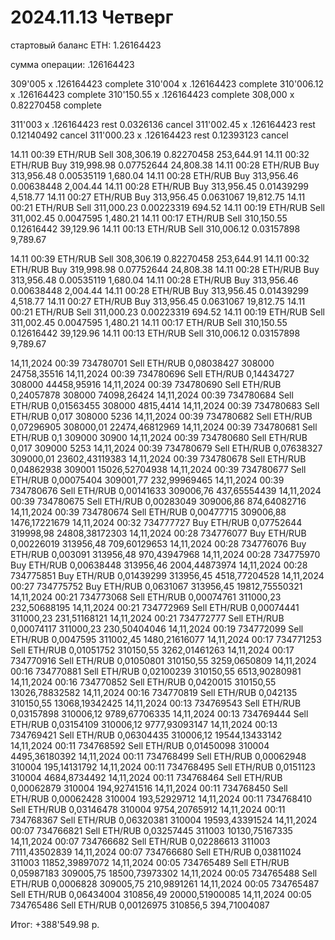 # 2024.11.13 Четверг
стартовый баланс ETH: 1.26164423

сумма операции: .126164423

309'005    x .126164423 complete
310'004    x .126164423 complete
310'006.12 x .126164423 complete
310'150.55 x .126164423 complete
308,000    x 0.82270458 complete

311'003    x .126164423 rest 0.0326136  cancel
311'002.45 x .126164423 rest 0.12140492 cancel
311'000.23 x .126164423 rest 0.12393123 cancel


14.11 00:39 ETH/RUB Sell 308,306.19 0.82270458 253,644.91
14.11 00:32 ETH/RUB Buy 319,998.98 0.07752644 24,808.38
14.11 00:28 ETH/RUB Buy 313,956.48 0.00535119 1,680.04
14.11 00:28 ETH/RUB Buy 313,956.46 0.00638448 2,004.44
14.11 00:28 ETH/RUB Buy 313,956.45 0.01439299 4,518.77
14.11 00:27 ETH/RUB Buy 313,956.45 0.0631067 19,812.75
14.11 00:21 ETH/RUB Sell 311,000.23 0.00223319 694.52
14.11 00:19 ETH/RUB Sell 311,002.45 0.0047595 1,480.21
14.11 00:17 ETH/RUB Sell 310,150.55 0.12616442 39,129.96
14.11 00:13 ETH/RUB Sell 310,006.12 0.03157898 9,789.67

14.11 00:39 ETH/RUB Sell 308,306.19 0.82270458 253,644.91
14.11 00:32 ETH/RUB Buy 319,998.98 0.07752644 24,808.38
14.11 00:28 ETH/RUB Buy 313,956.48 0.00535119 1,680.04
14.11 00:28 ETH/RUB Buy 313,956.46 0.00638448 2,004.44
14.11 00:28 ETH/RUB Buy 313,956.45 0.01439299 4,518.77
14.11 00:27 ETH/RUB Buy 313,956.45 0.0631067 19,812.75
14.11 00:21 ETH/RUB Sell 311,000.23 0.00223319 694.52
14.11 00:19 ETH/RUB Sell 311,002.45 0.0047595 1,480.21
14.11 00:17 ETH/RUB Sell 310,150.55 0.12616442 39,129.96
14.11 00:13 ETH/RUB Sell 310,006.12 0.03157898 9,789.67


14,11,2024 00:39	734780701	Sell ETH/RUB  0,08038427	308000	    24758,35516
14,11,2024 00:39	734780696	Sell ETH/RUB  0,14434727	308000	    44458,95916
14,11,2024 00:39	734780690	Sell ETH/RUB  0,24057878	308000	    74098,26424
14,11,2024 00:39	734780684	Sell ETH/RUB  0,01563455	308000	    4815,4414
14,11,2024 00:39	734780683	Sell ETH/RUB  0,017	        308000	    5236
14,11,2024 00:39	734780682	Sell ETH/RUB  0,07296905	308000,01	22474,46812969
14,11,2024 00:39	734780681	Sell ETH/RUB  0,1	        309000	    30900
14,11,2024 00:39	734780680	Sell ETH/RUB  0,017	        309000	    5253
14,11,2024 00:39	734780679	Sell ETH/RUB  0,07638327	309000,01	23602,43119383
14,11,2024 00:39	734780678	Sell ETH/RUB  0,04862938	309001	    15026,52704938
14,11,2024 00:39	734780677	Sell ETH/RUB  0,00075404	309001,77	232,99969465
14,11,2024 00:39	734780676	Sell ETH/RUB  0,00141633	309006,76	437,65554439
14,11,2024 00:39	734780675	Sell ETH/RUB  0,00283049	309006,86	874,64082716
14,11,2024 00:39	734780674	Sell ETH/RUB  0,00477715	309006,88	1476,17221679
14,11,2024 00:32	734777727	Buy ETH/RUB  0,07752644	    319998,98	24808,38172303
14,11,2024 00:28	734776077	Buy ETH/RUB  0,00226019	    313956,48	709,60129653
14,11,2024 00:28	734776076	Buy ETH/RUB  0,003091	    313956,48	970,43947968
14,11,2024 00:28	734775970	Buy ETH/RUB  0,00638448	    313956,46	2004,44873974
14,11,2024 00:28	734775851	Buy ETH/RUB  0,01439299	    313956,45	4518,77204528
14,11,2024 00:27	734775752	Buy ETH/RUB  0,0631067	    313956,45	19812,75550321
14,11,2024 00:21	734773068	Sell ETH/RUB  0,00074761	311000,23	232,50688195
14,11,2024 00:21	734772969	Sell ETH/RUB  0,00074441	311000,23	231,51168121
14,11,2024 00:21	734772777	Sell ETH/RUB  0,00074117	311000,23	230,50404046
14,11,2024 00:19	734772099	Sell ETH/RUB  0,0047595	    311002,45	1480,21616077
14,11,2024 00:17	734771253	Sell ETH/RUB  0,01051752	310150,55	3262,01461263
14,11,2024 00:17	734770916	Sell ETH/RUB  0,01050801	310150,55	3259,0650809
14,11,2024 00:16	734770881	Sell ETH/RUB  0,02100239	310150,55	6513,90280981
14,11,2024 00:16	734770852	Sell ETH/RUB  0,0420015	    310150,55	13026,78832582
14,11,2024 00:16	734770819	Sell ETH/RUB  0,042135	    310150,55	13068,19342425
14,11,2024 00:13	734769543	Sell ETH/RUB  0,03157898	310006,12	9789,67706335
14,11,2024 00:13	734769444	Sell ETH/RUB  0,03154109	310006,12	9777,93093147
14,11,2024 00:13	734769421	Sell ETH/RUB  0,06304435	310006,12	19544,13433142
14,11,2024 00:11	734768592	Sell ETH/RUB  0,01450098	310004	    4495,36180392
14,11,2024 00:11	734768499	Sell ETH/RUB  0,00062948	310004	    195,14131792
14,11,2024 00:11	734768495	Sell ETH/RUB  0,0151123	    310004	    4684,8734492
14,11,2024 00:11	734768464	Sell ETH/RUB  0,00062879	310004	    194,92741516
14,11,2024 00:11	734768450	Sell ETH/RUB  0,00062428	310004	    193,52929712
14,11,2024 00:11	734768410	Sell ETH/RUB  0,03146478	310004	    9754,20765912
14,11,2024 00:11	734768367	Sell ETH/RUB  0,06320381	310004	    19593,43391524
14,11,2024 00:07	734766821	Sell ETH/RUB  0,03257445	311003	    10130,75167335
14,11,2024 00:07	734766682	Sell ETH/RUB  0,02286613	311003	    7111,43502839
14,11,2024 00:07	734766680	Sell ETH/RUB  0,03811024	311003	    11852,39897072
14,11,2024 00:05	734765489	Sell ETH/RUB  0,05987183	309005,75	18500,73973302
14,11,2024 00:05	734765488	Sell ETH/RUB  0,0006828	    309005,75	210,9891261
14,11,2024 00:05	734765487	Sell ETH/RUB  0,06434004	310856,49	20000,51900085
14,11,2024 00:05	734765486	Sell ETH/RUB  0,00126975	310856,5	394,71004087

Итог: +388'549.98 р.

